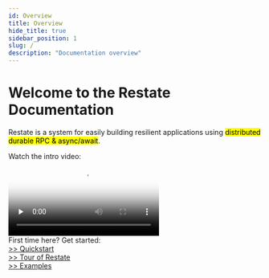 ```yaml
---
id: Overview
title: Overview
hide_title: true
sidebar_position: 1
slug: /
description: "Documentation overview"
---
```

<div id="container">
<h1> Welcome to the Restate Documentation</h1>
</div>
<div id="container">
<p>Restate is a system for easily building resilient applications using <mark>distributed durable RPC & async/await</mark>.</p>
</div>

<div id="container">
Watch the intro video:
</div>
<div id="container">
<section id="videosection" class="section section-sm bg-light">
<div class="container col-lg-9 col-xl-9">
<div class="videocontainer">
<video id="intro_video" controls preload="none" poster="img/intro_diagram.jpg" >
<source src="img/video.mp4" type="video/mp4"/>
Your browser doesn't support the video tag.
</video>
</div>
</div>
</section>
</div>

<div id="container">
First time here? Get started:
</div>
<div id="container">
<div id="overviewButtonDiv"><a id="quickstartButton" class="overviewButton btn btn-primary btn-lg px-4 mb-2" href="/quickstart" role="button">>> Quickstart</a></div>
<div id="overviewButtonDiv"><a id="tourButton" class="overviewButton btn btn-primary btn-lg px-4 mb-2" href="/tour" role="button">>> Tour of Restate</a></div>
<div id="overviewButtonDiv"><a id="examplesButton" class="overviewButton btn btn-primary btn-lg px-4 mb-2" href="/examples" role="button">>> Examples</a></div>
</div>

[//]: # (TODO Explains how Restate sits in your stack &#40;use cases &#40;microservices, stateful serverless, workflows&#41; and what kind of thing Restate is &#40;vs service mesh/workflow orchestrator/…&#41;&#41;)
